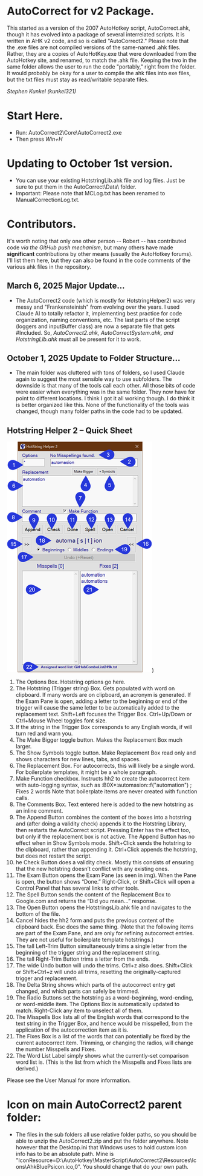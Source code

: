 # AutoCorrect for v2 Package.
This started as a version of the 2007 AutoHotkey script, AutoCorrect.ahk, though it has evolved into a package of several interrelated scripts.  It is written in AHK v2 code, and so is called "AutoCorrect2."  Please note that the .exe files are not compiled versions of the same-named .ahk files.  Rather, they are a copies of AutoHotKey.exe that were downloaded from the AutoHotkey site, and renamed, to match the .ahk file.  Keeping the two in the same folder allows the user to run the code "portably," right from the folder.   It would probably be okay for a user to compile the ahk files into exe files, but the txt files must stay as read/writable separate files. 

_Stephen Kunkel (kunkel321)_

# Start Here.
- Run: AutoCorrect2\Core\AutoCorrect2.exe
- Then press _Win+H_

# Updating to October 1st version.  
- You can use your existing HotstringLib.ahk file and log files.  Just be sure to put them in the AutoCorrect\Data\ folder.
- Important: Please note that MCLog.txt has been renamed to ManualCorrectionLog.txt.

# Contributors.
It's worth noting that only one other person -- Robert -- has contributed code _via the GitHub push mechanism_, but many others have made **significant** contributions by other means (usually the AutoHotkey forums).  I'll list them here, but they can also be found in the code comments of the various ahk files in the repository. 

## March 6, 2025 Major Update...
- The AutoCorrect2 code (which is mostly for HotstringHelper2) was very messy and "Frankensteinish" from evolving over the years.  I used Claude AI to totally refactor it, implementing best practice for code organization, naming conventions, etc.  The last parts of the script (loggers and inputBuffer class) are now a separate file that gets #Included.  So, _AutoCorrect2.ahk, AutoCorrectSystem.ahk, and HotstringLib.ahk_ must all be present for it to work. 
## October 1, 2025 Update to Folder Structure...
- The main folder was cluttered with tons of folders, so I used Claude again to suggest the most sensible way to use subfolders.  The downside is that many of the tools call each other.  All those bits of code were easier when everything was in the same folder.  They now have for point to different locations.  I think I got it all working though.  I do think it is better organized like this.  None of the functionality of the tools was changed, though many folder paths in the code had to be updated.  

## Hotstring Helper 2 – Quick Sheet
![Screenshot of hotstringhelper main gui](https://github.com/kunkel321/AutoCorrect2/blob/main/WordListsForHH/GUI%20quicksheet.png))
1.	The Options Box.  Hotstring options go here.
2.	The Hotstring (Trigger string) Box.  Gets populated with word on clipboard.  If many words are on clipboard, an acronym is generated.  If the Exam Pane is open, adding a letter to the beginning or end of the trigger will cause the same letter to be automatically added to the replacement text.  Shift+Left focuses the Trigger Box.  Ctrl+Up/Down or Ctrl+Mouse Wheel toggles font size.
3.	If the string in the Trigger Box corresponds to any English words, if will turn red and warn you.  
4.	The Make Bigger toggle button.  Makes the Replacement Box much larger.
5.	The Show Symbols toggle button.  Make Replacement Box read only and shows characters for new lines, tabs, and spaces.
6.	The Replacement Box.  For autocorrects, this will likely be a single word.   For boilerplate templates, it might be a whole paragraph. 
7.	Make Function checkbox.  Instructs hh2 to create the autocorrect item with auto-logging syntax, such as 
:B0X*:automasion::f("automation") ; Fixes 2 words
Note that boilerplate items are never created with function calls. 
8.	The Comments Box.  Text entered here is added to the new hotstring as an inline comment. 
9.	The Append Button combines the content of the boxes into a hotstring and (after doing a validity check) appends it to the Hotstring Library, then restarts the AutoCorrect script.  Pressing Enter has the effect too, but only if the replacement box is not active.  The Append Button has no effect when in Show Symbols mode.  Shift+Click sends the hotstring to the clipboard, rather than appending it.  Ctrl+Click appends the hotstring, but does not restart the script.  
10.	he Check Button does a validity check.  Mostly this consists of ensuring that the new hotstring doesn’t conflict with any existing ones. 
11.	The Exam Button opens the Exam Pane (as seen in img).  When the Pane is open, the button shows “Done.”   Right-Click, or Shift+Click will open a Control Panel that has several links to other tools. 
12.	The Spell Button sends the content of the Replacement Box to Google.com and returns the “Did you mean...” response.  
13.	The Open Button opens the HotstringsLib.ahk file and navigates to the bottom of the file.
14.	Cancel hides the hh2 form and puts the previous content of the clipboard back.  Esc does the same thing. 
(Note that the following items are part of the Exam Pane, and are only for refining autocorrect entries.  They are not useful for boilerplate template hotstrings.)
15.	The tall Left-Trim Button simultaneously trims a single letter from the  beginning of the trigger string and the replacement string.
16.	The tall Right-Trim Button trims a letter from the ends.
17.	The wide Undo button will undo the trims.  Ctrl+z also does.  Shift+Click or Shift+Ctrl+z will undo all trims, resetting the originally-captured trigger and replacement.  
18.	The Delta String shows which parts of the autocorrect entry get changed, and which parts can safely be trimmed.
19.	The Radio Buttons set the hotstring as a word-beginning, word-ending, or word-middle item.  The Options Box is automatically updated to match.  Right-Click any item to unselect all of them.
20.	The Misspells Box lists all of the English words that correspond to the text string in the Trigger Box, and hence would be misspelled, from the application of the autocorrection item as it is.  
21.	The Fixes Box is a list of the words that can potentially be fixed by the current autocorrect item.   Trimming, or changing the radios, will change the number Misspells and Fixes.  
22.	The Word List Label simply shows what the currently-set comparison word list is.  (This is the list from which the Misspells and Fixes lists are derived.)

Please see the User Manual for more information. 

# Icon on main AutoCorrect2 parent folder:
- The files in the sub folders all use relative folder paths, so you should be able to unzip the AutoCorrect2.zip and put the folder anywhere.  Note however that the Desktop.ini that Windows uses to hold custom icon info has to be an absolute path.  Mine is "IconResource=D:\AutoHotkey\MasterScript\AutoCorrect2\Resources\Icons\AhkBluePsicon.ico,0".  You should change that do your own path. 
